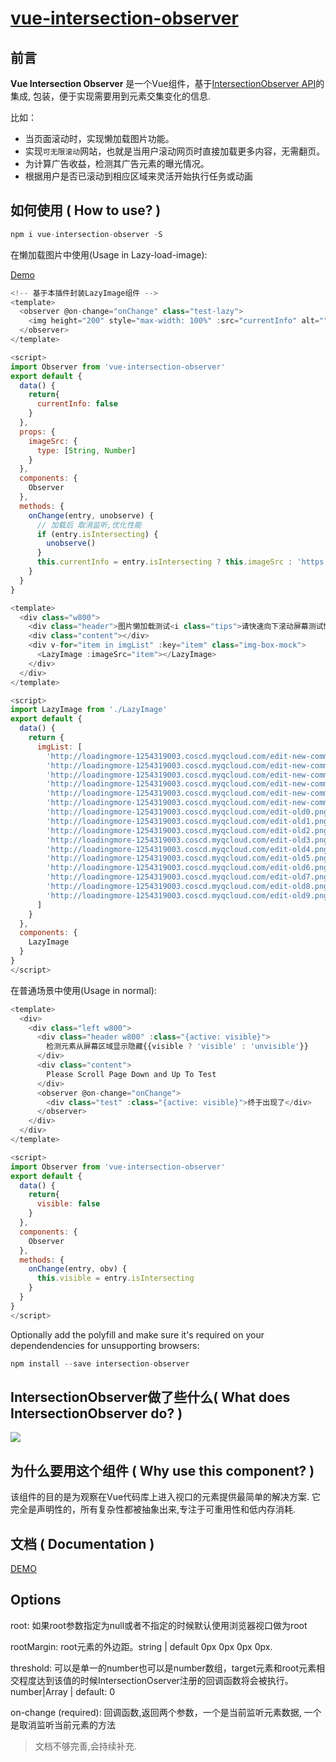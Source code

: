 # [vue-intersection-observer](https://github.com/BiYuqi/webpack-seed)

<p align="left">
</p>

## 前言
**Vue Intersection Observer** 是一个Vue组件，基于[IntersectionObserver API](https://developer.mozilla.org/zh-CN/docs/Web/API/Intersection_Observer_API)的集成, 包装，便于实现需要用到元素交集变化的信息.

比如：
* 当页面滚动时，实现懒加载图片功能。
* 实现`可无限滚动`网站，也就是当用户滚动网页时直接加载更多内容，无需翻页。
* 为计算广告收益，检测其广告元素的曝光情况。
* 根据用户是否已滚动到相应区域来灵活开始执行任务或动画

## 如何使用 ( How to use? )

```js
npm i vue-intersection-observer -S
```

在懒加载图片中使用(Usage in Lazy-load-image):

[Demo](http://loadingmore.com/vue-intersection-observer/#/lazy-load)

```js
<!-- 基于本插件封装LazyImage组件 -->
<template>
  <observer @on-change="onChange" class="test-lazy">
    <img height="200" style="max-width: 100%" :src="currentInfo" alt="">
  </observer>
</template>

<script>
import Observer from 'vue-intersection-observer'
export default {
  data() {
    return{
      currentInfo: false
    }
  },
  props: {
    imageSrc: {
      type: [String, Number]
    }
  },
  components: {
    Observer
  },
  methods: {
    onChange(entry, unobserve) {
      // 加载后 取消监听,优化性能
      if (entry.isIntersecting) {
        unobserve()
      }
      this.currentInfo = entry.isIntersecting ? this.imageSrc : 'https://avatars2.githubusercontent.com/u/20992106?s=460&v=4'
    }
  }
}
```
```js
<template>
  <div class="w800">
    <div class="header">图片懒加载测试<i class="tips">请快速向下滚动屏幕测试懒加载</i></div>
    <div class="content"></div>
    <div v-for="item in imgList" :key="item" class="img-box-mock">
      <LazyImage :imageSrc="item"></LazyImage>
    </div>
  </div>
</template>

<script>
import LazyImage from './LazyImage'
export default {
  data() {
    return {
      imgList: [
        'http://loadingmore-1254319003.coscd.myqcloud.com/edit-new-commit0.png',
        'http://loadingmore-1254319003.coscd.myqcloud.com/edit-new-commit1.png',
        'http://loadingmore-1254319003.coscd.myqcloud.com/edit-new-commit2.png',
        'http://loadingmore-1254319003.coscd.myqcloud.com/edit-new-commit3.png',
        'http://loadingmore-1254319003.coscd.myqcloud.com/edit-new-commit4.png',
        'http://loadingmore-1254319003.coscd.myqcloud.com/edit-new-commit5.png',
        'http://loadingmore-1254319003.coscd.myqcloud.com/edit-old0.png',
        'http://loadingmore-1254319003.coscd.myqcloud.com/edit-old1.png',
        'http://loadingmore-1254319003.coscd.myqcloud.com/edit-old2.png',
        'http://loadingmore-1254319003.coscd.myqcloud.com/edit-old3.png',
        'http://loadingmore-1254319003.coscd.myqcloud.com/edit-old4.png',
        'http://loadingmore-1254319003.coscd.myqcloud.com/edit-old5.png',
        'http://loadingmore-1254319003.coscd.myqcloud.com/edit-old6.png',
        'http://loadingmore-1254319003.coscd.myqcloud.com/edit-old7.png',
        'http://loadingmore-1254319003.coscd.myqcloud.com/edit-old8.png',
        'http://loadingmore-1254319003.coscd.myqcloud.com/edit-old9.png'
      ]
    }
  },
  components: {
    LazyImage
  }
}
</script>
```

在普通场景中使用(Usage in normal):
```js
<template>
  <div>
    <div class="left w800">
      <div class="header w800" :class="{active: visible}">
        检测元素从屏幕区域显示隐藏{{visible ? 'visible' : 'unvisible'}}
      </div>
      <div class="content">
        Please Scroll Page Down and Up To Test
      </div>
      <observer @on-change="onChange">
        <div class="test" :class="{active: visible}">终于出现了</div>
      </observer>
    </div>
  </div>
</template>

<script>
import Observer from 'vue-intersection-observer'
export default {
  data() {
    return{
      visible: false
    }
  },
  components: {
    Observer
  },
  methods: {
    onChange(entry, obv) {
      this.visible = entry.isIntersecting
    }
  }
}
</script>
```

Optionally add the polyfill and make sure it's required on your dependendencies for unsupporting browsers:

```js
npm install --save intersection-observer
```

## IntersectionObserver做了些什么( What does IntersectionObserver do? )

![](http://loadingmore-1254319003.coscd.myqcloud.com/observe.png)

## 为什么要用这个组件 ( Why use this component? )

该组件的目的是为观察在Vue代码库上进入视口的元素提供最简单的解决方案. 它完全是声明性的，所有复杂性都被抽象出来,专注于可重用性和低内存消耗.

## 文档 ( Documentation )

[DEMO](http://loadingmore.com/vue-intersection-observer)

## Options

root: 如果root参数指定为null或者不指定的时候默认使用浏览器视口做为root

rootMargin: root元素的外边距。string | default 0px 0px 0px 0px.

threshold: 可以是单一的number也可以是number数组，target元素和root元素相交程度达到该值的时候IntersectionOserver注册的回调函数将会被执行。number|Array<number> | default: 0

on-change (required): 回调函数,返回两个参数，一个是当前监听元素数据<IntersectionObserverEntry>, 一个是取消监听当前元素的方法<unobserve>

> 文档不够完善,会持续补充.